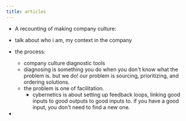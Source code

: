 ```yaml
---
title: articles
---
```


- A recounting of making company culture:

- talk about who i am, my context in the company
- the process:
  - company culture diagnostic tools
  - diagnosing is something you do when you don't know what the problem is. but we do! our problem is sourcing, prioritizing, and ordering solutions.
  - the problem is one of facilitation.
    - cybernetics is about setting up feedback loops, linking good inputs to good outputs to good inputs to. if you have a good input, you don't need to find a new one.
-
